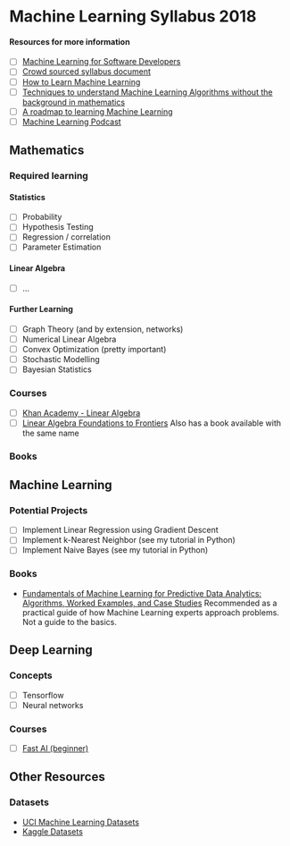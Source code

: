 # Machine Learning Syllabus 2018

#### Resources for more information

- [ ] [Machine Learning for Software Developers](https://github.com/ZuzooVn/machine-learning-for-software-engineers#table-of-contents)
- [ ] [Crowd sourced syllabus document](https://docs.google.com/document/d/1qhjVLzwnUwrrsQLZOuVBBZ4bq_k0YkDUkFIS-YcaV4o/edit)
- [ ] [How to Learn Machine Learning](https://elitedatascience.com/learn-machine-learning)
- [ ] [Techniques to understand Machine Learning Algorithms without the background in mathematics](https://machinelearningmastery.com/techniques-to-understand-machine-learning-algorithms-without-the-background-in-mathematics/)
- [ ] [A roadmap to learning Machine Learning](https://howicodestuff.github.io/machine_learning/2018/01/12/a-roadmap-to-machine-learning.html)
- [ ] [Machine Learning Podcast](http://ocdevel.com/podcasts/machine-learning)

## Mathematics

### Required learning

#### Statistics

- [ ] Probability
- [ ] Hypothesis Testing
- [ ] Regression / correlation
- [ ] Parameter Estimation

#### Linear Algebra

- [ ] ...

#### Further Learning

- [ ] Graph Theory (and by extension, networks)
- [ ] Numerical Linear Algebra
- [ ] Convex Optimization (pretty important)
- [ ] Stochastic Modelling
- [ ] Bayesian Statistics

### Courses

- [ ] [Khan Academy - Linear Algebra](https://www.khanacademy.org/math/linear-algebra/vectors-and-spaces)
- [ ] [Linear Algebra Foundations to Frontiers](https://www.edx.org/course/laff-linear-algebra-foundations-to-frontiers)
Also has a book available with the same name

### Books

## Machine Learning

### Potential Projects

- [ ] Implement Linear Regression using Gradient Descent
- [ ] Implement k-Nearest Neighbor (see my tutorial in Python)
- [ ] Implement Naive Bayes (see my tutorial in Python)

### Books

- [Fundamentals of Machine Learning for Predictive Data Analytics: Algorithms, Worked Examples, and Case Studies](https://www.amazon.co.uk/Fundamentals-Machine-Learning-Predictive-Analytics/dp/0262029448/ref=tmm_hrd_swatch_0?_encoding=UTF8&qid=1519397869&sr=8-1)
Recommended as a practical guide of how Machine Learning experts approach problems. Not a guide to the basics.

## Deep Learning

### Concepts

- [ ] Tensorflow
- [ ] Neural networks

### Courses

- [ ] [Fast AI (beginner)](http://course.fast.ai/start.html)

## Other Resources

### Datasets

- [UCI Machine Learning Datasets](https://archive.ics.uci.edu/ml/datasets.html)
- [Kaggle Datasets](https://www.kaggle.com/datasets)
